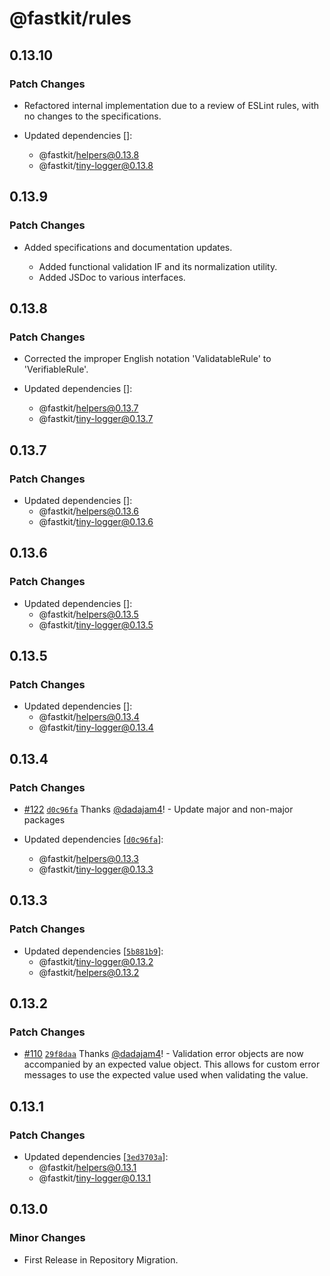 # @fastkit/rules

## 0.13.10

### Patch Changes

- Refactored internal implementation due to a review of ESLint rules, with no changes to the specifications.

- Updated dependencies []:
  - @fastkit/helpers@0.13.8
  - @fastkit/tiny-logger@0.13.8

## 0.13.9

### Patch Changes

- Added specifications and documentation updates.

  - Added functional validation IF and its normalization utility.
  - Added JSDoc to various interfaces.

## 0.13.8

### Patch Changes

- Corrected the improper English notation 'ValidatableRule' to 'VerifiableRule'.

- Updated dependencies []:
  - @fastkit/helpers@0.13.7
  - @fastkit/tiny-logger@0.13.7

## 0.13.7

### Patch Changes

- Updated dependencies []:
  - @fastkit/helpers@0.13.6
  - @fastkit/tiny-logger@0.13.6

## 0.13.6

### Patch Changes

- Updated dependencies []:
  - @fastkit/helpers@0.13.5
  - @fastkit/tiny-logger@0.13.5

## 0.13.5

### Patch Changes

- Updated dependencies []:
  - @fastkit/helpers@0.13.4
  - @fastkit/tiny-logger@0.13.4

## 0.13.4

### Patch Changes

- [#122](https://github.com/dadajam4/fastkit/pull/122) [`d0c96fa`](https://github.com/dadajam4/fastkit/commit/d0c96faf96b6c91bcb8bc0b1ca9d22fc8ede303e) Thanks [@dadajam4](https://github.com/dadajam4)! - Update major and non-major packages

- Updated dependencies [[`d0c96fa`](https://github.com/dadajam4/fastkit/commit/d0c96faf96b6c91bcb8bc0b1ca9d22fc8ede303e)]:
  - @fastkit/helpers@0.13.3
  - @fastkit/tiny-logger@0.13.3

## 0.13.3

### Patch Changes

- Updated dependencies [[`5b881b9`](https://github.com/dadajam4/fastkit/commit/5b881b94ce1852c12cc3c8f6954564d5235cba4d)]:
  - @fastkit/tiny-logger@0.13.2
  - @fastkit/helpers@0.13.2

## 0.13.2

### Patch Changes

- [#110](https://github.com/dadajam4/fastkit/pull/110) [`29f8daa`](https://github.com/dadajam4/fastkit/commit/29f8daa3ad94d6b013df572affd07b55d2078471) Thanks [@dadajam4](https://github.com/dadajam4)! - Validation error objects are now accompanied by an expected value object.
  This allows for custom error messages to use the expected value used when validating the value.

## 0.13.1

### Patch Changes

- Updated dependencies [[`3ed3703a`](https://github.com/dadajam4/fastkit/commit/3ed3703aa9092bf47caed6ec192ef4d5a7621d34)]:
  - @fastkit/helpers@0.13.1
  - @fastkit/tiny-logger@0.13.1

## 0.13.0

### Minor Changes

- First Release in Repository Migration.
